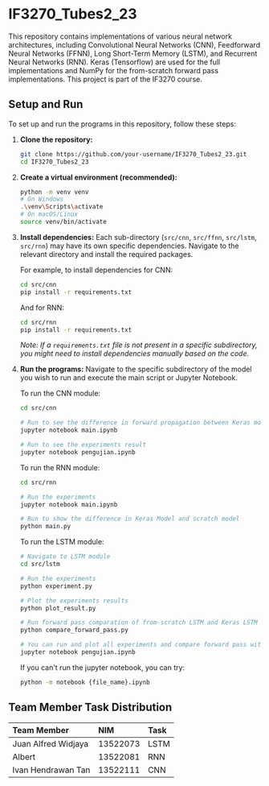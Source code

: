 # IF3270_Tubes2_23

This repository contains implementations of various neural network architectures, including Convolutional Neural Networks (CNN), Feedforward Neural Networks (FFNN), Long Short-Term Memory (LSTM), and Recurrent Neural Networks (RNN). Keras (Tensorflow) are used for the full implementations and NumPy for the from-scratch forward pass implementations. This project is part of the IF3270 course.

## Setup and Run

To set up and run the programs in this repository, follow these steps:

1.  **Clone the repository:**

    ```bash
    git clone https://github.com/your-username/IF3270_Tubes2_23.git
    cd IF3270_Tubes2_23
    ```

2.  **Create a virtual environment (recommended):**

    ```bash
    python -m venv venv
    # On Windows
    .\venv\Scripts\activate
    # On macOS/Linux
    source venv/bin/activate
    ```

3.  **Install dependencies:**
    Each sub-directory (`src/cnn`, `src/ffnn`, `src/lstm`, `src/rnn`) may have its own specific dependencies. Navigate to the relevant directory and install the required packages.

    For example, to install dependencies for CNN:

    ```bash
    cd src/cnn
    pip install -r requirements.txt
    ```

    And for RNN:

    ```bash
    cd src/rnn
    pip install -r requirements.txt
    ```

    _Note: If a `requirements.txt` file is not present in a specific subdirectory, you might need to install dependencies manually based on the code._

4.  **Run the programs:**
    Navigate to the specific subdirectory of the model you wish to run and execute the main script or Jupyter Notebook.

    To run the CNN module:

    ```bash
    cd src/cnn
    
    # Run to see the difference in forward propagation between Keras model and scratch model
    jupyter notebook main.ipynb

    # Run to see the experiments result
    jupyter notebook pengujian.ipynb
    ```

    To run the RNN module:

    ```bash
    cd src/rnn

    # Run the experiments
    jupyter notebook main.ipynb

    # Run to show the difference in Keras Model and scratch model
    python main.py
    ```

    To run the LSTM module:

    ```bash
    # Navigate to LSTM module
    cd src/lstm

    # Run the experiments
    python experiment.py

    # Plot the experiments results
    python plot_result.py

    # Run forward pass comparation of from-scratch LSTM and Keras LSTM
    python compare_forward_pass.py

    # You can run and plot all experiments and compare forward pass with jupyter notebook
    jupyter notebook pengujian.ipynb
    ```

    If you can't run the jupyter notebook, you can try:
    ```bash
    python -m notebook {file_name}.ipynb
    ```

## Team Member Task Distribution

| Team Member         | NIM      | Task |
| :------------------ | :------- | :--- |
| Juan Alfred Widjaya | 13522073 | LSTM |
| Albert              | 13522081 | RNN  |
| Ivan Hendrawan Tan  | 13522111 | CNN  |
